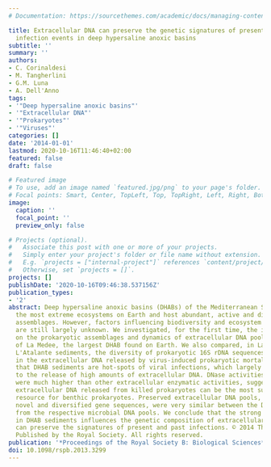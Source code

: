 ```yaml
---
# Documentation: https://sourcethemes.com/academic/docs/managing-content/

title: Extracellular DNA can preserve the genetic signatures of present and past viral
  infection events in deep hypersaline anoxic basins
subtitle: ''
summary: ''
authors:
- C. Corinaldesi
- M. Tangherlini
- G.M. Luna
- A. Dell'Anno
tags:
- '"Deep hypersaline anoxic basins"'
- '"Extracellular DNA"'
- '"Prokaryotes"'
- '"Viruses"'
categories: []
date: '2014-01-01'
lastmod: 2020-10-16T11:46:40+02:00
featured: false
draft: false

# Featured image
# To use, add an image named `featured.jpg/png` to your page's folder.
# Focal points: Smart, Center, TopLeft, Top, TopRight, Left, Right, BottomLeft, Bottom, BottomRight.
image:
  caption: ''
  focal_point: ''
  preview_only: false

# Projects (optional).
#   Associate this post with one or more of your projects.
#   Simply enter your project's folder or file name without extension.
#   E.g. `projects = ["internal-project"]` references `content/project/deep-learning/index.md`.
#   Otherwise, set `projects = []`.
projects: []
publishDate: '2020-10-16T09:46:38.537156Z'
publication_types:
- '2'
abstract: Deep hypersaline anoxic basins (DHABs) of the Mediterranean Sea are among
  the most extreme ecosystems on Earth and host abundant, active and diversified prokaryotic
  assemblages. However, factors influencing biodiversity and ecosystem functioning
  are still largely unknown. We investigated, for the first time, the impact of viruses
  on the prokaryotic assemblages and dynamics of extracellular DNA pool in the sediments
  of La Medee, the largest DHAB found on Earth. We also compared, in La Medee and
  L'Atalante sediments, the diversity of prokaryotic 16S rDNA sequences contained
  in the extracellular DNA released by virus-induced prokaryotic mortality. We found
  that DHAB sediments are hot-spots of viral infections, which largely contribute
  to the release of high amounts of extracellular DNA. DNase activities in DHAB sediments
  were much higher than other extracellular enzymatic activities, suggesting that
  extracellular DNA released from killed prokaryotes can be the most suitable trophic
  resource for benthic prokaryotes. Preserved extracellular DNA pools, which contained
  novel and diversified gene sequences, were very similar between the DHABs but dissimilar
  from the respective microbial DNA pools. We conclude that the strong viral impact
  in DHAB sediments influences the genetic composition of extracellular DNA, which
  can preserve the signatures of present and past infections. © 2014 The Author(s)
  Published by the Royal Society. All rights reserved.
publication: '*Proceedings of the Royal Society B: Biological Sciences*'
doi: 10.1098/rspb.2013.3299
---
```


